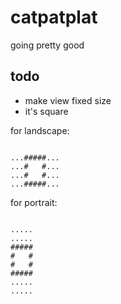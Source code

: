 # catpatplat

going pretty good

## todo

- make view fixed size
- it's square

for landscape:

```

...#####...
...#   #...
...#   #...
...#####...

```

for portrait:

```

.....
.....
#####
#   #
#   #
#####
.....
.....

```